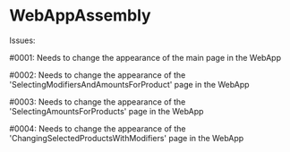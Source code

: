 # WebAppAssembly


Issues:

#0001:
Needs to change the appearance of the main page in the WebApp

#0002:
Needs to change the appearance of the 'SelectingModifiersAndAmountsForProduct' page in the WebApp

#0003:
Needs to change the appearance of the 'SelectingAmountsForProducts' page in the WebApp

#0004:
Needs to change the appearance of the 'ChangingSelectedProductsWithModifiers' page in the WebApp
